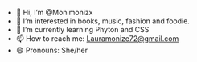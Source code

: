 - 👋 Hi, I’m @Monimonizx
- 👀 I’m interested in books, music, fashion and foodie.
- 🌱 I’m currently learning Phyton and CSS
- 📫 How to reach me: Lauramonize72@gmail.com
- 😄 Pronouns: She/her


<!---
Monimonizx/Monimonizx is a ✨ special ✨ repository because its `README.md` (this file) appears on your GitHub profile.
You can click the Preview link to take a look at your changes.
--->
